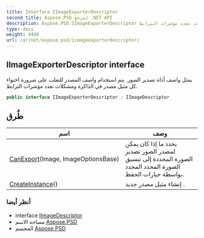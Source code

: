 ```yaml
---
title: Interface IImageExporterDescriptor
second_title: Aspose.PSD لمرجع .NET API
description: Aspose.PSD.IImageExporterDescriptor واجهه المستخدم. يمثل واصف أداة تصدير الصور. يتم استخدام واصف المصدر للتغلب على ضرورة احتواء كل مثيل مصدر في الذاكرة ومشكلات تعدد مؤشرات الترابط.
type: docs
weight: 4440
url: /ar/net/aspose.psd/iimageexporterdescriptor/
---
```

## IImageExporterDescriptor interface

يمثل واصف أداة تصدير الصور. يتم استخدام واصف المصدر للتغلب على ضرورة احتواء كل مثيل مصدر في الذاكرة ومشكلات تعدد مؤشرات الترابط.

```csharp
public interface IImageExporterDescriptor : IImageDescriptor
```

## طُرق

| اسم | وصف |
| --- | --- |
| [CanExport](../../aspose.psd/iimageexporterdescriptor/canexport/)(Image, ImageOptionsBase) | يحدد ما إذا كان يمكن لمصدر الصور تصدير الصورة المحددة إلى تنسيق الصورة المحدد المحدد بواسطة خيارات الحفظ. |
| [CreateInstance](../../aspose.psd/iimageexporterdescriptor/createinstance/)() | إنشاء مثيل مصدر جديد . |

### أنظر أيضا

* interface [IImageDescriptor](../iimagedescriptor/)
* مساحة الاسم [Aspose.PSD](../../aspose.psd/)
* المجسم [Aspose.PSD](../../)


